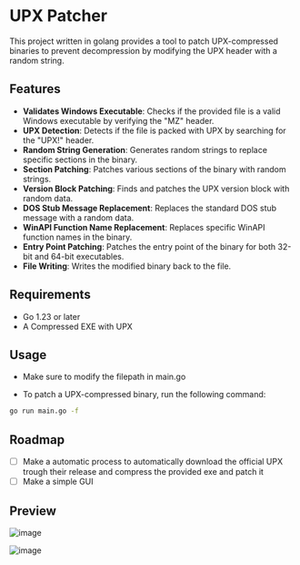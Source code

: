 # UPX Patcher

This project written in golang provides a tool to patch UPX-compressed binaries to prevent decompression by modifying the UPX header with a random string.

## Features

- **Validates Windows Executable**: Checks if the provided file is a valid Windows executable by verifying the "MZ" header.
- **UPX Detection**: Detects if the file is packed with UPX by searching for the "UPX!" header.
- **Random String Generation**: Generates random strings to replace specific sections in the binary.
- **Section Patching**: Patches various sections of the binary with random strings.
- **Version Block Patching**: Finds and patches the UPX version block with random data.
- **DOS Stub Message Replacement**: Replaces the standard DOS stub message with a random data.
- **WinAPI Function Name Replacement**: Replaces specific WinAPI function names in the binary.
- **Entry Point Patching**: Patches the entry point of the binary for both 32-bit and 64-bit executables.
- **File Writing**: Writes the modified binary back to the file.

## Requirements

- Go 1.23 or later
- A Compressed EXE with UPX

## Usage
- Make sure to modify the filepath in main.go

- To patch a UPX-compressed binary, run the following command:

```bash
go run main.go -f
```
## Roadmap
- [ ] Make a automatic process to automatically download the official UPX trough their release and compress the provided exe and patch it
- [ ] Make a simple GUI

## Preview

![image](https://github.com/furax124/UPX_Patcher/blob/main/Preview.png)

![image](https://github.com/furax124/UPX_Patcher/blob/main/DIE.png)
